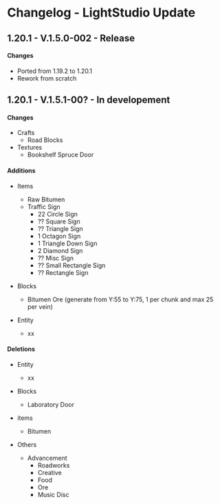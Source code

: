 # Changelog - LightStudio Update
## 1.20.1 -  V.1.5.0-002 - Release

#### Changes
   - Ported from 1.19.2 to 1.20.1
   - Rework from scratch

## 1.20.1 -  V.1.5.1-00? - In developement

#### Changes
   - Crafts
     - Road Blocks
   - Textures
     - Bookshelf Spruce Door

#### Additions
   - Items
      - Raw Bitumen
      - Traffic Sign
         - 22 Circle Sign
         - ?? Square Sign
         - ?? Triangle Sign
         - 1 Octagon Sign
         - 1 Triangle Down Sign
         - 2 Diamond Sign
         - ?? Misc Sign
         - ?? Small Rectangle Sign
         - ?? Rectangle Sign

   - Blocks
      - Bitumen Ore (generate from Y:55 to Y:75, 1 per chunk and max 25 per vein)
     
   - Entity   
      - xx

#### Deletions
   - Entity   
      - xx

   - Blocks  
      - Laboratory Door

   - items   
      - Bitumen

   - Others
      - Advancement
         - Roadworks
         - Creative
         - Food
         - Ore
         - Music Disc
